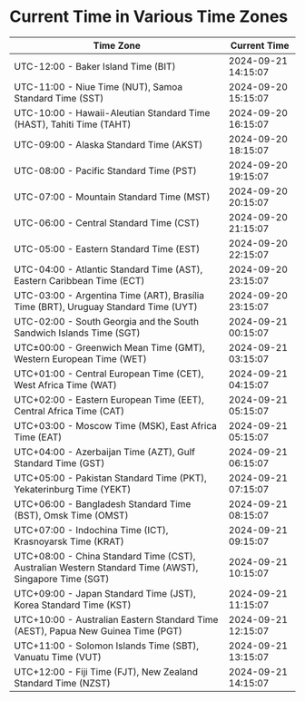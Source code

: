 # Current Time in Various Time Zones

| Time Zone | Current Time |
|-----------|--------------|
| UTC-12:00 - Baker Island Time (BIT) | 2024-09-21 14:15:07 |
| UTC-11:00 - Niue Time (NUT), Samoa Standard Time (SST) | 2024-09-20 15:15:07 |
| UTC-10:00 - Hawaii-Aleutian Standard Time (HAST), Tahiti Time (TAHT) | 2024-09-20 16:15:07 |
| UTC-09:00 - Alaska Standard Time (AKST) | 2024-09-20 18:15:07 |
| UTC-08:00 - Pacific Standard Time (PST) | 2024-09-20 19:15:07 |
| UTC-07:00 - Mountain Standard Time (MST) | 2024-09-20 20:15:07 |
| UTC-06:00 - Central Standard Time (CST) | 2024-09-20 21:15:07 |
| UTC-05:00 - Eastern Standard Time (EST) | 2024-09-20 22:15:07 |
| UTC-04:00 - Atlantic Standard Time (AST), Eastern Caribbean Time (ECT) | 2024-09-20 23:15:07 |
| UTC-03:00 - Argentina Time (ART), Brasília Time (BRT), Uruguay Standard Time (UYT) | 2024-09-20 23:15:07 |
| UTC-02:00 - South Georgia and the South Sandwich Islands Time (SGT) | 2024-09-21 00:15:07 |
| UTC±00:00 - Greenwich Mean Time (GMT), Western European Time (WET) | 2024-09-21 03:15:07 |
| UTC+01:00 - Central European Time (CET), West Africa Time (WAT) | 2024-09-21 04:15:07 |
| UTC+02:00 - Eastern European Time (EET), Central Africa Time (CAT) | 2024-09-21 05:15:07 |
| UTC+03:00 - Moscow Time (MSK), East Africa Time (EAT) | 2024-09-21 05:15:07 |
| UTC+04:00 - Azerbaijan Time (AZT), Gulf Standard Time (GST) | 2024-09-21 06:15:07 |
| UTC+05:00 - Pakistan Standard Time (PKT), Yekaterinburg Time (YEKT) | 2024-09-21 07:15:07 |
| UTC+06:00 - Bangladesh Standard Time (BST), Omsk Time (OMST) | 2024-09-21 08:15:07 |
| UTC+07:00 - Indochina Time (ICT), Krasnoyarsk Time (KRAT) | 2024-09-21 09:15:07 |
| UTC+08:00 - China Standard Time (CST), Australian Western Standard Time (AWST), Singapore Time (SGT) | 2024-09-21 10:15:07 |
| UTC+09:00 - Japan Standard Time (JST), Korea Standard Time (KST) | 2024-09-21 11:15:07 |
| UTC+10:00 - Australian Eastern Standard Time (AEST), Papua New Guinea Time (PGT) | 2024-09-21 12:15:07 |
| UTC+11:00 - Solomon Islands Time (SBT), Vanuatu Time (VUT) | 2024-09-21 13:15:07 |
| UTC+12:00 - Fiji Time (FJT), New Zealand Standard Time (NZST) | 2024-09-21 14:15:07 |
